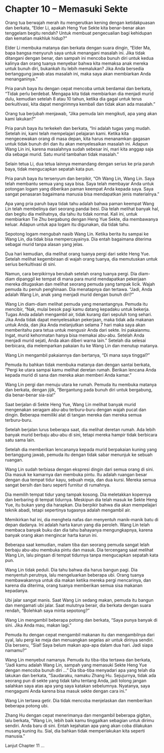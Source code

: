 # Chapter 10 – Memasuki Sekte

Orang tua berwajah merah itu mengerutkan kening dengan ketidakpuasan dan berkata, “Elder Li, apakah Heng Yue Sekte kita benar-benar akan tenggelam begitu rendah? Untuk membuat pengecualian bagi kehidupan dan kematian makhluk hidup?"

Elder Li membuka matanya dan berkata dengan suara dingin, “Elder Ma, bapa bangsa menyuruh saya untuk menangani masalah ini. Jika tidak ditangani dengan benar, dan sampah ini mencoba bunuh diri untuk kedua kalinya dan orang tuanya menyebar bahwa kita memaksa anak mereka untuk bunuh diri, bukankah itu lebih memalukan? Jika Anda bersedia bertanggung jawab atas masalah ini, maka saya akan membiarkan Anda menanganinya.”

Pria paruh baya itu dengan cepat mencoba untuk berdamai dan berkata, “Tidak perlu berdebat. Mengapa kita tidak membiarkan dia menjadi murid dulu, kemudian setelah 8 atau 10 tahun, ketika dia gagal untuk terus berkultivasi, kita dapat mengirimnya kembali dan tidak akan ada masalah.”

Orang tua berjubah menjawab, “Jika pemuda lain mengikuti, apa yang akan kami lakukan?”

Pria paruh baya itu terkekeh dan berkata, “Ini adalah tugas yang mudah. Setelah ini, kami telah mempelajari pelajaran kami. Ketika kita mengecewakan orang di masa depan, kita harus menanamkan gagasan untuk tidak bunuh diri dan itu akan menyelesaikan masalah ini. Adapun Wang Lin ini, karena masalahnya sudah sebesar ini, mari kita anggap saja dia sebagai murid. Satu murid tambahan tidak masalah.”

Selain tetua Li, dua tetua lainnya memandang dengan serius ke pria paruh baya, tidak mengucapkan sepatah kata pun.

Pria paruh baya itu tersenyum dan berpikir, “Oh Wang Lin, Wang Lin. Saya telah membantu semua yang saya bisa. Saya telah membayar Anda untuk potongan logam yang diberikan paman keempat Anda kepada saya. Saya sangat penasaran bagaimana manusia bisa mendapatkan jenis materialnya.”

Apa yang pria paruh baya tidak tahu adalah bahwa paman keempat Wang Lin telah membelinya dari seorang pandai besi. Dia telah melihat banyak hal, dan begitu dia melihatnya, dia tahu itu tidak normal. Kali ini, untuk membiarkan Tie Zhu bergabung dengan Heng Yue Sekte, dia membawanya keluar. Adapun untuk apa logam itu digunakan, dia tidak tahu.

Sepotong logam mengubah nasib Wang Lin. Ketika berita itu sampai ke Wang Lin, dia tidak bisa mempercayainya. Dia entah bagaimana diterima sebagai murid tanpa alasan yang jelas.

Dua hari kemudian, dia melihat orang tuanya pergi dari sekte Heng Yue. Setelah melihat kegembiraan di wajah orang tuanya, dia memutuskan untuk serius berkultivasi di sini.

Namun, cara berpikirnya berubah setelah orang tuanya pergi. Dia diam-diam dipanggil ke tempat di mana para murid mendapatkan pekerjaan mereka ditugaskan dan melihat seorang pemuda yang tampak licik. Wajah pemuda itu penuh penghinaan. Dia menatapnya dan tertawa. “Jadi, Anda adalah Wang Lin, anak yang menjadi murid dengan bunuh diri?”

Wang Lin diam-diam melihat pemuda yang menantangnya. Pemuda itu mencibir, “Nak, mulai besok pagi kamu datang kepadaku untuk bekerja. Tugas Anda adalah mengambil air, tidak kurang dari sepuluh tong sehari. Jika Anda tidak dapat menyelesaikan pekerjaan, maka tidak ada makanan untuk Anda, dan jika Anda melanjutkan selama 7 hari maka saya akan memberitahu para tetua untuk mengusir Anda dari sekte. Ini pakaianmu. Ingat, murid kehormatan hanya bisa memakai abu-abu. Setelah Anda menjadi murid sejati, Anda akan diberi warna lain.” Setelah dia selesai berbicara, dia melemparkan pakaian itu ke Wang Lin dan menutup matanya.

Wang Lin mengambil pakaiannya dan bertanya, “Di mana saya tinggal?”

Pemuda itu bahkan tidak membuka matanya dan dengan santai berkata, “Pergi ke utara sampai kamu melihat deretan rumah. Berikan lencana Anda kepada murid di sana dan mereka akan memberi Anda kamar.”

Wang Lin pergi dan menuju utara ke rumah. Pemuda itu membuka matanya dan berkata, dengan jijik, “Bergantung pada bunuh diri untuk bergabung, dia benar-benar sia-sia!”

Saat berjalan di Sekte Heng Yue, Wang Lin melihat banyak murid mengenakan seragam abu-abu terburu-buru dengan wajah pucat dan dingin. Beberapa memiliki alat di tangan mereka dan mereka semua terburu-buru.

Setelah berjalan lurus beberapa saat, dia melihat deretan rumah. Ada lebih banyak murid berbaju abu-abu di sini, tetapi mereka hampir tidak berbicara satu sama lain.

Setelah dia memberikan lencananya kepada murid berpakaian kuning yang bertanggung jawab, pemuda itu dengan tidak sabar menunjuk ke sebuah ruangan.

Wang Lin sudah terbiasa dengan ekspresi dingin dari semua orang di sini. Dia masuk ke kamarnya dan membuka pintu. Itu adalah ruangan besar dengan dua tempat tidur kayu, sebuah meja, dan dua kursi. Mereka semua sangat bersih dan baru seperti furnitur di rumahnya.

Dia memilih tempat tidur yang tampak kosong. Dia meletakkan kopernya dan berbaring di tempat tidurnya. Meskipun dia telah masuk ke Sekte Heng Yue, itu bukan yang dia harapkan. Dia berpikir bahwa dia akan mempelajari teknik abadi, tetapi sepertinya tugasnya adalah mengambil air.

Memikirkan hal ini, dia menghela nafas dan menyentuh manik-manik batu di depan dadanya. Ini adalah harta karun yang dia peroleh. Wang Lin telah membaca banyak buku dan dia tahu bahayanya mengungkapnya, karena banyak orang akan mengincar harta karun ini.

Beberapa saat kemudian, malam tiba dan seorang pemuda sangat lelah berbaju abu-abu membuka pintu dan masuk. Dia tercengang saat melihat Wang Lin, lalu pingsan di tempat tidurnya tanpa mengucapkan sepatah kata pun.

Wang Lin tidak peduli. Dia tahu bahwa dia harus bangun pagi. Dia menyentuh perutnya, lalu mengeluarkan beberapa ubi. Orang tuanya membawakannya untuk dia makan ketika mereka pergi mencarinya, dan karena dia diterima, orang tuanya memberikan semua sisa makanan kepadanya.

Ubi jalar sangat manis. Saat Wang Lin sedang makan, pemuda itu bangun dan mengamati ubi jalar. Saat mulutnya berair, dia berkata dengan suara rendah, “Bolehkah saya minta sepotong?”

Wang Lin mengambil beberapa potong dan berkata, “Saya punya banyak di sini. Jika Anda mau, makan lagi.”

Pemuda itu dengan cepat mengambil makanan itu dan mengambilnya dari syal, lalu pergi ke meja dan menuangkan segelas air untuk dirinya sendiri. Dia berseru, “Sial! Saya belum makan apa-apa dalam dua hari. Jadi siapa namamu?”

Wang Lin menyebut namanya. Pemuda itu tiba-tiba tertawa dan berkata, “Jadi kamu adalah Wang Lin, sampah yang memasuki Sekte Heng Yue dengan mencoba bunuh diri …” Dia tiba-tiba menyadari apa yang telah dia lakukan dan berkata, “Saudaraku, namaku Zhang Hu. Sejujurnya, tidak ada seorang pun di sekte yang tidak tahu tentang Anda, jadi tolong jangan salahkan saya atas apa yang saya katakan sebelumnya. Nyatanya, saya mengagumi Anda karena bisa masuk sekte dengan cara ini.”

Wang Lin tertawa getir. Dia tidak mencoba menjelaskan dan memberikan beberapa potong ubi.

Zhang Hu dengan cepat menerimanya dan mengambil beberapa gigitan, lalu berkata, “Wang Lin, lebih baik kamu tinggalkan sebagian untuk dirimu sendiri. Anda baru di sini. Entah kejahatan apa yang akan coba dilakukan musang kuning itu. Sial, dia bahkan tidak memperlakukan kita seperti manusia.”

Lanjut Chapter 11 ...
